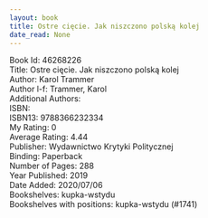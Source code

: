 ```yaml
---
layout: book
title: Ostre cięcie. Jak niszczono polską kolej
date_read: None
---
```


Book Id: 46268226<br />
Title: Ostre cięcie. Jak niszczono polską kolej<br />
Author: Karol Trammer<br />
Author l-f: Trammer, Karol<br />
Additional Authors: <br />
ISBN: <br />
ISBN13: 9788366232334<br />
My Rating: 0<br />
Average Rating: 4.44<br />
Publisher: Wydawnictwo Krytyki Politycznej<br />
Binding: Paperback<br />
Number of Pages: 288<br />
Year Published: 2019<br />
Date Added: 2020/07/06<br />
Bookshelves: kupka-wstydu<br />
Bookshelves with positions: kupka-wstydu (#1741)<br />

